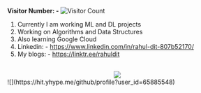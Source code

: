 **Visitor Number: -** ![Visitor Count](https://profile-counter.glitch.me/ZoltarThunderbird315/count.svg)

1. Currently I am working ML and DL projects
2. Working on Algorithms and Data Structures
4. Also learning Google Cloud
5. Linkedin: - https://www.linkedin.com/in/rahul-dit-807b52170/
6. My blogs: - https://linktr.ee/rahuldit

<br>
<div align="center">
   <img src="https://github-profile-trophy.vercel.app/?username=ZoltarThunderbird315&theme=flat&no-frame=true&margin-w=30" />
</div>
<!-- It is https://yhype.me/ views count tracker, please remove it or use your own -->
![](https://hit.yhype.me/github/profile?user_id=65885548)



